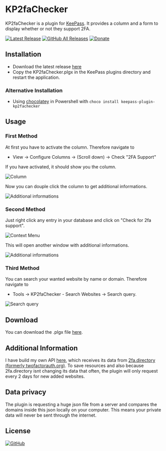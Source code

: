 # KP2faChecker
KP2faChecker is a plugin for [KeePass](http://keepass.info). It provides a column and a form to display whether or not they support 2FA.

[![Latest Release](https://img.shields.io/github/v/release/tiuub/KP2faChecker)](https://github.com/tiuub/KP2faChecker/releases/latest)
[![GitHub All Releases](https://img.shields.io/github/downloads/tiuub/KP2faChecker/total)](https://github.com/tiuub/KP2faChecker/releases/latest)
[![Donate](https://img.shields.io/badge/Donate-PayPal-green.svg)](https://www.paypal.com/cgi-bin/webscr?cmd=_s-xclick&hosted_button_id=5F5QB7744AD5G&source=url)

## Installation

 - Download the latest release [here](https://github.com/tiuub/KP2faChecker/releases/latest)
 - Copy the KP2faChecker.plgx in the KeePass plugins directory and restart the application.


### Alternative Installation
- Using [chocolatey](https://chocolatey.org/) in Powershell with `choco install keepass-plugin-kp2fachecker`



## Usage

### First Method

At first you have to activate the column. Therefore navigate to
 - View -> Configure Columns -> (Scroll down) -> Check "2FA Support"


If you have activated, it should show you the column.

![Column](Screenshots/screenshot-1.PNG)

Now you can douple click the column to get additional informations.

![Additional informations](Screenshots/screenshot-2.PNG)


### Second Method

Just right click any entry in your database and click on "Check for 2fa support". 

![Context Menu](Screenshots/screenshot-3.PNG)

This will open another window with additional informations.

![Additional informations](Screenshots/screenshot-2.PNG)


### Third Method

You can search your wanted website by name or domain. Therefore navigate to
- Tools -> KP2faChecker - Search Websites -> Search query.

![Search query](Screenshots/screenshot-4.PNG)



## Download

You can download the .plgx file [here](https://github.com/tiuub/KP2faChecker/releases/latest).


## Additional Information

I have build my own API [here](https://toasted.top/kp2fac/api/v1/get/all.php), which receives its data from [2fa.directory (formerly twofactorauth.org)](https://2fa.directory/). 
To save resources and also because 2fa.directory isnt changing its data that often, the plugin will only request every 2 days for new added websites. 



## Data privacy

The plugin is requesting a huge json file from a server and compares the domains inside this json locally on your computer. This means your private data will never be sent through the internet.



## License

[![GitHub](https://img.shields.io/github/license/tiuub/KP2faChecker)](https://github.com/tiuub/KP2faChecker/blob/master/LICENSE)
